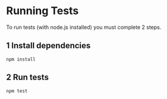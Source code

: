 # Running Tests

To run tests (with node.js installed) you must complete 2 steps.

## 1 Install dependencies

```
npm install
```

## 2 Run tests

```
npm test
```
